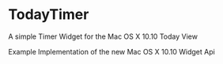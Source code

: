 TodayTimer
==========

A simple Timer Widget for the Mac OS X 10.10 Today View

Example Implementation of the new Mac OS X 10.10 Widget Api
